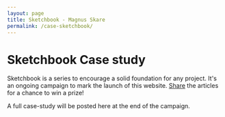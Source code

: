 ```yaml
---
layout: page
title: Sketchbook - Magnus Skare
permalink: /case-sketchbook/
---
```


Sketchbook Case study
=

Sketchbook is a series to encourage a solid foundation for any project. It's an ongoing campaign to mark the launch of this website. <a href="http://twitter.com/share?text=How To Start Sketching" target="_blank">Share</a> the articles for a chance to win a prize!

A full case-study will be posted here at the end of the campaign.